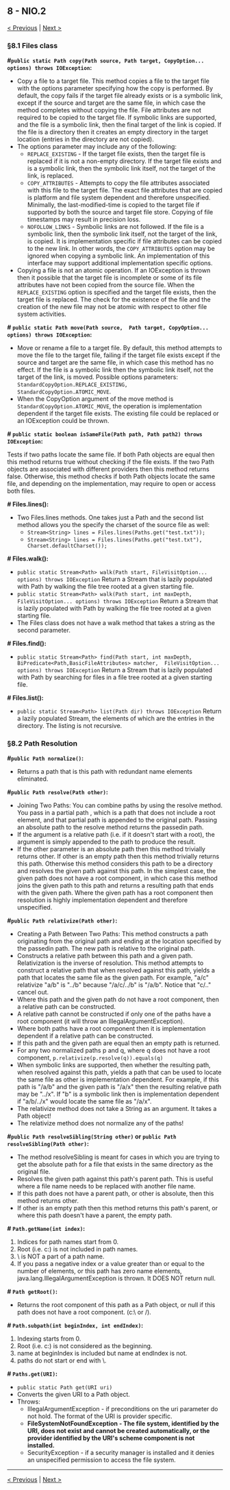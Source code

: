 ## 8 - NIO.2

[< Previous](./08-io-extra.md) | [Next >](09-jdbc.md)

### §8.1 Files class

**#`public static Path copy(Path source, Path target, CopyOption... options) throws IOException`:**

- Copy a file to a target file. This method copies a file to the target file with the options parameter specifying how 
the copy is performed. By default, the copy fails if the target file already exists or is a symbolic link, except if 
the source and target are the same file, in which case the method completes without copying the file. File attributes 
are not required to be copied to the target file. If symbolic links are supported, and the file is a symbolic link, 
then the final target of the link is copied. If the file is a directory then it creates an empty directory in the 
target location (entries in the directory are not copied).
- The options parameter may include any of the following:  
    - `REPLACE_EXISTING` - If the target file exists, then the target file is replaced if it is not a non-empty directory. 
    If the target file exists and is a symbolic link, then the symbolic link itself, not the target of the link, is 
    replaced.  
    - `COPY_ATTRIBUTES` - Attempts to copy the file attributes associated with this file to the target file. The exact 
    file attributes that are copied is platform and file system dependent and therefore unspecified. Minimally, the 
    last-modified-time is copied to the target file if supported by both the source and target file store. Copying of 
    file timestamps may result in precision loss.
    - `NOFOLLOW_LINKS` - Symbolic links are not followed. If the file is a symbolic link, then the symbolic link itself, 
    not the target of the link, is copied. It is implementation specific if file attributes can be copied to the new 
    link. In other words, the `COPY_ATTRIBUTES` option may be ignored when copying a symbolic link. An implementation of 
    this interface may support additional implementation specific options.
- Copying a file is not an atomic operation. If an IOException is thrown then it possible that the target file is 
incomplete or some of its file attributes have not been copied from the source file. When the `REPLACE_EXISTING` option 
is specified and the target file exists, then the target file is replaced. The check for the existence of the file and 
the creation of the new file may not be atomic with respect to other file system activities.

**# `public static Path move(Path source,  Path target, CopyOption... options) throws IOException`:**

- Move or rename a file to a target file. By default, this method attempts to move the file to the target file, failing 
if the target file exists except if the source and target are the same file, in which case this method has no effect.
If the file is a symbolic link then the symbolic link itself, not the target of the link, is moved.
Possible options parameters: `StandardCopyOption.REPLACE_EXISTING, StandardCopyOption.ATOMIC_MOVE`.
- When the CopyOption argument of the move method is `StandardCopyOption.ATOMIC_MOVE`, the operation is implementation 
dependent if the target file exists. The existing file could be replaced or an IOException could be thrown.

**# `public static boolean isSameFile(Path path, Path path2) throws IOException`:**

Tests if two paths locate the same file. If both Path objects are equal then this method returns true without checking 
if the file exists. If the two Path objects are associated with different providers then this method returns false. 
Otherwise, this method checks if both Path objects locate the same file, and depending on the implementation, may 
require to open or access both files.

**# Files.lines():**

-  Two Files.lines methods. One takes just a Path and the second list method allows you the specify the charset of 
the source file as well:
    - `Stream<String> lines = Files.lines(Paths.get("test.txt"));`
    - `Stream<String> lines = Files.lines(Paths.get("test.txt"), Charset.defaultCharset());`

**# Files.walk():**

- `public static Stream<Path> walk(Path start, FileVisitOption... options) throws IOException` Return a Stream that is 
lazily populated with Path by walking the file tree rooted at a given starting file. 
- `public static Stream<Path> walk(Path start, int maxDepth, FileVisitOption... options) throws IOException` Return a 
Stream that is lazily populated with Path by walking the file tree rooted at a given starting file.
- The Files class does not have a walk method that takes a string as the second parameter.

**# Files.find():**

- `public static Stream<Path> find(Path start, int maxDepth, BiPredicate<Path,BasicFileAttributes> matcher, 
FileVisitOption... options) throws IOException` Return a Stream that is lazily populated with Path by searching for 
files in a file tree rooted at a given starting file.

**# Files.list():**

- `public static Stream<Path> list(Path dir) throws IOException` Return a lazily populated Stream, the elements of 
which are the entries in the directory. The listing is not recursive.

### §8.2 Path Resolution

**#`public Path normalize()`:** 

- Returns a path that is this path with redundant name elements eliminated.

**#`public Path resolve(Path other)`:**

- Joining Two Paths: 
You can combine paths by using the resolve method. You pass in a partial path , which is a path that does not include 
a root element, and that partial path is appended to the original path. Passing an absolute path to the resolve method 
returns the passed­in path.
- If the argument is a relative path (i.e. if it doesn't start with a root), the argument is simply appended to the 
path to produce the result.
- If the other parameter is an absolute path then this method trivially returns other. If other is an empty path then 
this method trivially returns this path. Otherwise this method considers this path to be a directory and resolves the 
given path against this path. In the simplest case, the given path does not have a root component, in which case this 
method joins the given path to this path and returns a resulting path that ends with the given path. Where the given 
path has a root component then resolution is highly implementation dependent and therefore unspecified.

**#`public Path relativize(Path other)`:**

- Creating a Path Between Two Paths:
This method constructs a path originating from the original path and ending at the location specified
by the passed­in path. The new path is relative to the original path.
- Constructs a relative path between this path and a given path. Relativization is the inverse of resolution. This 
method attempts to construct a relative path that when resolved against this path, yields a path that locates the 
same file as the given path. For example, "a/c" relativize "a/b"  is "../b" because "/a/c/../b" is "/a/b". Notice that 
"c/.." cancel out. 
- Where this path and the given path do not have a root component, then a relative path can be constructed. 
- A relative path cannot be constructed if only one of the paths have a root component (it will throw 
an IllegalArgumentException). 
- Where both paths have a root component then it is implementation dependent if a relative path can be constructed. 
- If this path and the given path are equal then an empty path is returned.
- For any two normalized paths p and q, where q does not have a root component, `p.relativize(p.resolve(q)).equals(q)`
- When symbolic links are supported, then whether the resulting path, when resolved against this path, yields a path 
that can be used to locate the same file as other is implementation dependent. For example, if this path is "/a/b" and 
the given path is "/a/x" then the resulting relative path may be "../x". If "b" is a symbolic link then is 
implementation dependent if "a/b/../x" would locate the same file as "/a/x".
- The relativize method does not take a String as an argument. It takes a Path object!
- The relativize method does not normalize any of the paths!

**#`public Path resolveSibling(String other)` or `public Path resolveSibling(Path other)`:**

- The method resolveSibling is meant for cases in which you are trying to get the absolute path for a file that exists 
in the same directory as the original file.
- Resolves the given path against this path's parent path. This is useful where a file name needs to be replaced with 
another file name. 
- If this path does not have a parent path, or other is absolute, then this method returns other. 
- If other is an empty path then this method returns this path's parent, or where this path doesn't have a parent, the 
empty path.

**# `Path.getName(int index)`:**

1. Indices for path names start from 0. 
2. Root (i.e. c:\) is not included in path names. 
3. \\ is NOT a part of a path name. 
4. If you pass a negative index or a value greater than or equal to the number of elements, or this path has zero name 
elements, java.lang.IllegalArgumentException is thrown. It DOES NOT return null.

**# `Path getRoot()`:**

- Returns the root component of this path as a Path object, or null if this path does not have a root component. (c:\ or /).

**# `Path.subpath(int beginIndex, int endIndex)`:**

1. Indexing starts from 0. 
2. Root (i.e. c:\) is not considered as the beginning. 
3. name at beginIndex is included but name at endIndex is not. 
4. paths do not start or end with \\.

**# `Paths.get(URI)`:**

- `public static Path get(URI uri)`
- Converts the given URI to a Path object.
- Throws:
    - IllegalArgumentException - if preconditions on the uri parameter do not hold. The format of the URI is provider 
    specific. 
    - **FileSystemNotFoundException - The file system, identified by the URI, does not exist and cannot be created 
    automatically, or the provider identified by the URI's scheme component is not installed.** 
    - SecurityException - if a security manager is installed and it denies an unspecified permission to access the 
    file system.

---
[< Previous](./08-io-extra.md) | [Next >](09-jdbc.md)
